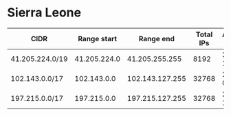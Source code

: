 # Sierra Leone

CIDR               | Range start     | Range end       | Total IPs  | Assign date | Owner
------------------ | --------------- | --------------- | ---------- | ----------- | -----
41.205.224.0/19    | 41.205.224.0    | 41.205.255.255  | 8192       | 2006-12-12  | 
102.143.0.0/17     | 102.143.0.0     | 102.143.127.255 | 32768      | 2018-03-26  | 
197.215.0.0/17     | 197.215.0.0     | 197.215.127.255 | 32768      | 2012-11-28  | 
